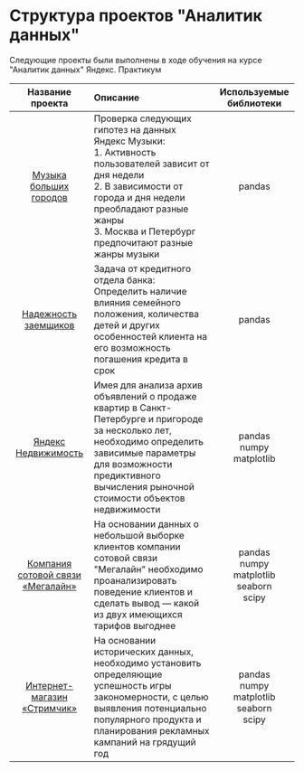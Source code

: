 # Структура проектов "Аналитик данных"


Следующие проекты были выполнены в ходе обучения на курсе "Аналитик данных" Яндекс. Практикум

| Название проекта | Описание | Используемые библиотеки |
|:----------------:|:------------|:---------------:|
| [Музыка больших городов](https://github.com/mrKostya19/Data-Analyst/tree/main/Data_Analyst_projects/big_city_music) | Проверка следующих гипотез на данных Яндекс Музыки: <br/> 1. Активность пользователей зависит от дня недели <br/> 2. В зависимости от города и дня недели преобладают разные жанры <br/> 3. Москва и Петербург предпочитают разные жанры музыки | pandas |
| [Надежность заемщиков](https://github.com/mrKostya19/Data-Analyst/tree/main/Data_Analyst_projects/borrower_analysis) | Задача от кредитного отдела банка:<br/> Определить наличие влияния семейного положения, количества детей и других особенностей клиента на его возможность погашения кредита в срок | pandas |
| [Яндекс Недвижимость](https://github.com/mrKostya19/Data-Analyst/tree/main/Data_Analyst_projects/real_estate_market) | Имея для анализа архив объявлений о продаже квартир в Санкт-Петербурге и пригороде за несколько лет, необходимо определить зависимые параметры для возможности предиктивного вычисления рыночной стоимости объектов недвижимости | pandas<br/> numpy<br/> matplotlib |
| [Компания сотовой связи «Мегалайн»](https://github.com/mrKostya19/Data-Analyst/tree/main/Data_Analyst_projects/Megaline_company) | На основании данных о небольшой выборке клиентов компании сотовой связи "Мегалайн" необходимо проанализировать поведение клиентов и сделать вывод — какой из двух имеющихся тарифов выгоднее | pandas<br/> numpy<br/> matplotlib<br/> seaborn<br/> scipy |
| [Интернет-магазин «Стримчик»](https://github.com/mrKostya19/Data-Analyst/tree/main/Data_Analyst_projects/online_store_Streamchik) | На основании исторических данных, необходимо установить определяющие успешность игры закономерности, с целью выявления потенциально популярного продукта и планирования рекламных кампаний на грядущий год | pandas<br/> numpy<br/> matplotlib<br/> seaborn<br/> scipy  |
